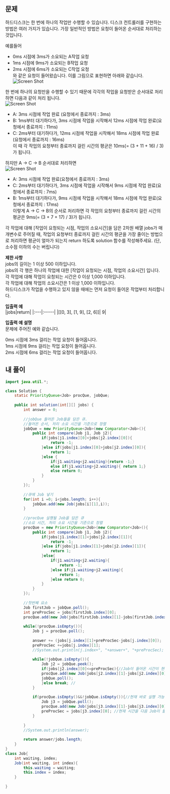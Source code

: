 ## 문제

하드디스크는 한 번에 하나의 작업만 수행할 수 있습니다. 디스크 컨트롤러를 구현하는 방법은 여러 가지가 있습니다. 가장 일반적인 방법은 요청이 들어온 순서대로 처리하는 것입니다.  

예를들어  
  
- 0ms 시점에 3ms가 소요되는 A작업 요청  
- 1ms 시점에 9ms가 소요되는 B작업 요청  
- 2ms 시점에 6ms가 소요되는 C작업 요청  
와 같은 요청이 들어왔습니다. 이를 그림으로 표현하면 아래와 같습니다.  
![Screen Shot](https://grepp-programmers.s3.amazonaws.com/files/production/b68eb5cec6/38dc6a53-2d21-4c72-90ac-f059729c51d5.png)  
  
한 번에 하나의 요청만을 수행할 수 있기 때문에 각각의 작업을 요청받은 순서대로 처리하면 다음과 같이 처리 됩니다.  
![Screen Shot](https://grepp-programmers.s3.amazonaws.com/files/production/5e677b4646/90b91fde-cac4-42c1-98b8-8f8431c52dcf.png)  

- A: 3ms 시점에 작업 완료 (요청에서 종료까지 : 3ms)  
- B: 1ms부터 대기하다가, 3ms 시점에 작업을 시작해서 12ms 시점에 작업 완료(요청에서 종료까지 : 11ms)  
- C: 2ms부터 대기하다가, 12ms 시점에 작업을 시작해서 18ms 시점에 작업 완료(요청에서 종료까지 : 16ms)  
이 때 각 작업의 요청부터 종료까지 걸린 시간의 평균은 10ms(= (3 + 11 + 16) / 3)가 됩니다.  
  
하지만 A → C → B 순서대로 처리하면  
![Screen Shot](https://grepp-programmers.s3.amazonaws.com/files/production/9eb7c5a6f1/a6cff04d-86bb-4b5b-98bf-6359158940ac.png)  
  
- A: 3ms 시점에 작업 완료(요청에서 종료까지 : 3ms)  
- C: 2ms부터 대기하다가, 3ms 시점에 작업을 시작해서 9ms 시점에 작업 완료(요청에서 종료까지 : 7ms)  
- B: 1ms부터 대기하다가, 9ms 시점에 작업을 시작해서 18ms 시점에 작업 완료(요청에서 종료까지 : 17ms)  
이렇게 A → C → B의 순서로 처리하면 각 작업의 요청부터 종료까지 걸린 시간의 평균은 9ms(= (3 + 7 + 17) / 3)가 됩니다.  
  
각 작업에 대해 [작업이 요청되는 시점, 작업의 소요시간]을 담은 2차원 배열 jobs가 매개변수로 주어질 때, 작업의 요청부터 종료까지 걸린 시간의 평균을 가장 줄이는 방법으로 처리하면 평균이 얼마가 되는지 return 하도록 solution 함수를 작성해주세요. (단, 소수점 이하의 수는 버립니다)
  
**제한 사항**  
jobs의 길이는 1 이상 500 이하입니다.  
jobs의 각 행은 하나의 작업에 대한 [작업이 요청되는 시점, 작업의 소요시간] 입니다.  
각 작업에 대해 작업이 요청되는 시간은 0 이상 1,000 이하입니다.  
각 작업에 대해 작업의 소요시간은 1 이상 1,000 이하입니다.  
하드디스크가 작업을 수행하고 있지 않을 때에는 먼저 요청이 들어온 작업부터 처리합니다.  

**입출력 예**  
|jobs|return|
|:---|:-----|
|[[0, 3], [1, 9], [2, 6]]|	9|

**입출력 예 설명**  
문제에 주어진 예와 같습니다.  
   
0ms 시점에 3ms 걸리는 작업 요청이 들어옵니다.  
1ms 시점에 9ms 걸리는 작업 요청이 들어옵니다.  
2ms 시점에 6ms 걸리는 작업 요청이 들어옵니다.  

## 내 풀이  

```java
import java.util.*;

class Solution {
    static PriorityQueue<Job> procQue, jobQue;
   
    public int solution(int[][] jobs) {
        int answer = 0;
       
        //jobQue 들어온 Job들을 담은 큐.
        //들어온 순서, 처리 소요 시간을 기준으로 정렬
        jobQue = new PriorityQueue<Job>(new Comparator<Job>(){
            public int compare(Job j1, Job j2){
                if(jobs[j1.index][0]<jobs[j2.index][0]){
                    return -1;
                }else if(jobs[j1.index][0]>jobs[j2.index][0]){
                    return 1;
                }else {
                    if(j1.waiting<j2.waiting){return -1;}
                    else if(j1.waiting>j2.waiting){ return 1;}
                    else return 0;
                }             
            }                  
        });
        
        //큐에 Job 넣기
        for(int i =0; i<jobs.length; i++){
            jobQue.add(new Job(jobs[i][1],i));
        }
        
        //procQue 실행될 Job을 담은 큐
        //소요 시간, 처리 소요 시간을 기준으로 정렬
        procQue = new PriorityQueue<Job>(new Comparator<Job>(){
            public int compare(Job j1, Job j2){
                if(jobs[j1.index][1]<jobs[j2.index][1]){
                    return -1;
                }else if(jobs[j1.index][1]>jobs[j2.index][1]){
                    return 1;
                }else{
                    if(j1.waiting<j2.waiting){
                        return -1;
                    }else if(j1.waiting>j2.waiting){
                        return 1;
                    }else return 0;
                }               
            }                  
        });
        
        //첫번째 요소 
        Job firstJob = jobQue.poll();
        int preProcSec = jobs[firstJob.index][0];
        procQue.add(new Job(jobs[firstJob.index][1]-jobs[firstJob.index][0], firstJob.index));
        
        while(!procQue.isEmpty()){
            Job j = procQue.poll();
            
            answer += (jobs[j.index][1]+preProcSec-jobs[j.index][0]);
            preProcSec +=jobs[j.index][1];
            //System.out.println(j.index+", "+answer+", "+preProcSec);
            
            while(!jobQue.isEmpty()){
                Job j2 = jobQue.peek();
                if(jobs[j2.index][0]<=preProcSec){//Job이 들어온 시간이 현재 시간보다 작은 Job들을 넣어주기. (바로 실행 가능한 Job을 큐에 넣기)
                procQue.add(new Job(jobs[j2.index][1]-jobs[j2.index][0], j2.index));
                jobQue.poll();
                }else break; //
            }
            
            if(procQue.isEmpty()&&!jobQue.isEmpty()){//현재 바로 실행 가능한 Job이 없는데, 모든 Job을 실행하지 않았을 경우에는 남은 Job 중에 제일 먼저 들어온 Job을 넣어준다.
                Job j3 = jobQue.poll();
                procQue.add(new Job(jobs[j3.index][1]-jobs[j3.index][0], j3.index));
                preProcSec = jobs[j3.index][0]; //현재 시간을 다음 Job이 들어온 시간으로 세팅 
            }
            
        }
        //System.out.println(answer);
        
        return answer/jobs.length;
    }
}
class Job{
    int waiting, index;
    Job(int waiting, int index){
        this.waiting = waiting;
        this.index = index;
    }
    
}


```
